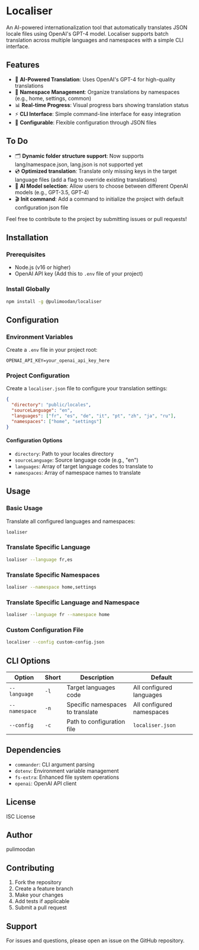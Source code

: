 # Localiser

An AI-powered internationalization tool that automatically translates JSON locale files using OpenAI's GPT-4 model. Localiser supports batch translation across multiple languages and namespaces with a simple CLI interface.

## Features

- 🤖 **AI-Powered Translation**: Uses OpenAI's GPT-4 for high-quality translations
- 📁 **Namespace Management**: Organize translations by namespaces (e.g., home, settings, common)
- 📊 **Real-time Progress**: Visual progress bars showing translation status
- ⚡ **CLI Interface**: Simple command-line interface for easy integration
- 🔧 **Configurable**: Flexible configuration through JSON files

## To Do

- 🗂️ **Dynamic folder structure support**: Now supports lang/namespace.json, lang.json is not supported yet
- 💿 **Optimized translation**: Translate only missing keys in the target language files (add a flag to override existing translations)
- 🤖 **AI Model selection**: Allow users to choose between different OpenAI models (e.g., GPT-3.5, GPT-4)
- 🎬 **Init command**: Add a command to initialize the project with default configuration json file

Feel free to contribute to the project by submitting issues or pull requests!

## Installation

### Prerequisites

- Node.js (v16 or higher)
- OpenAI API key (Add this to `.env` file of your project)

### Install Globally

```bash
npm install -g @pulimoodan/localiser
```

## Configuration

### Environment Variables

Create a `.env` file in your project root:

```env
OPENAI_API_KEY=your_openai_api_key_here
```

### Project Configuration

Create a `localiser.json` file to configure your translation settings:

```json
{
  "directory": "public/locales",
  "sourceLanguage": "en",
  "languages": ["fr", "es", "de", "it", "pt", "zh", "ja", "ru"],
  "namespaces": ["home", "settings"]
}
```

#### Configuration Options

- `directory`: Path to your locales directory
- `sourceLanguage`: Source language code (e.g., "en")
- `languages`: Array of target language codes to translate to
- `namespaces`: Array of namespace names to translate

## Usage

### Basic Usage

Translate all configured languages and namespaces:

```bash
loaliser
```

### Translate Specific Language

```bash
loaliser --language fr,es
```

### Translate Specific Namespaces

```bash
loaliser --namespace home,settings
```

### Translate Specific Language and Namespace

```bash
loaliser --language fr --namespace home
```

### Custom Configuration File

```bash
localiser --config custom-config.json
```

## CLI Options

| Option        | Short | Description                      | Default                   |
| ------------- | ----- | -------------------------------- | ------------------------- |
| `--language`  | `-l`  | Target languages code            | All configured languages  |
| `--namespace` | `-n`  | Specific namespaces to translate | All configured namespaces |
| `--config`    | `-c`  | Path to configuration file       | `localiser.json`          |

## Dependencies

- `commander`: CLI argument parsing
- `dotenv`: Environment variable management
- `fs-extra`: Enhanced file system operations
- `openai`: OpenAI API client

## License

ISC License

## Author

pulimoodan

## Contributing

1. Fork the repository
2. Create a feature branch
3. Make your changes
4. Add tests if applicable
5. Submit a pull request

## Support

For issues and questions, please open an issue on the GitHub repository.

